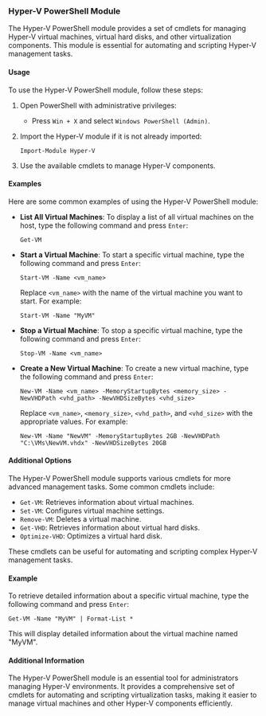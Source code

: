
### Hyper-V PowerShell Module

The Hyper-V PowerShell module provides a set of cmdlets for managing Hyper-V virtual machines, virtual hard disks, and other virtualization components. This module is essential for automating and scripting Hyper-V management tasks.

#### Usage

To use the Hyper-V PowerShell module, follow these steps:

1. Open PowerShell with administrative privileges:
   - Press `Win + X` and select `Windows PowerShell (Admin)`.

2. Import the Hyper-V module if it is not already imported:
   ```
   Import-Module Hyper-V
   ```

3. Use the available cmdlets to manage Hyper-V components.

#### Examples

Here are some common examples of using the Hyper-V PowerShell module:

- **List All Virtual Machines**: To display a list of all virtual machines on the host, type the following command and press `Enter`:
  ```
  Get-VM
  ```

- **Start a Virtual Machine**: To start a specific virtual machine, type the following command and press `Enter`:
  ```
  Start-VM -Name <vm_name>
  ```
  Replace `<vm_name>` with the name of the virtual machine you want to start. For example:
  ```
  Start-VM -Name "MyVM"
  ```

- **Stop a Virtual Machine**: To stop a specific virtual machine, type the following command and press `Enter`:
  ```
  Stop-VM -Name <vm_name>
  ```

- **Create a New Virtual Machine**: To create a new virtual machine, type the following command and press `Enter`:
  ```
  New-VM -Name <vm_name> -MemoryStartupBytes <memory_size> -NewVHDPath <vhd_path> -NewVHDSizeBytes <vhd_size>
  ```
  Replace `<vm_name>`, `<memory_size>`, `<vhd_path>`, and `<vhd_size>` with the appropriate values. For example:
  ```
  New-VM -Name "NewVM" -MemoryStartupBytes 2GB -NewVHDPath "C:\VMs\NewVM.vhdx" -NewVHDSizeBytes 20GB
  ```

#### Additional Options

The Hyper-V PowerShell module supports various cmdlets for more advanced management tasks. Some common cmdlets include:

- `Get-VM`: Retrieves information about virtual machines.
- `Set-VM`: Configures virtual machine settings.
- `Remove-VM`: Deletes a virtual machine.
- `Get-VHD`: Retrieves information about virtual hard disks.
- `Optimize-VHD`: Optimizes a virtual hard disk.

These cmdlets can be useful for automating and scripting complex Hyper-V management tasks.

#### Example

To retrieve detailed information about a specific virtual machine, type the following command and press `Enter`:
```
Get-VM -Name "MyVM" | Format-List *
```
This will display detailed information about the virtual machine named "MyVM".

#### Additional Information

The Hyper-V PowerShell module is an essential tool for administrators managing Hyper-V environments. It provides a comprehensive set of cmdlets for automating and scripting virtualization tasks, making it easier to manage virtual machines and other Hyper-V components efficiently.
